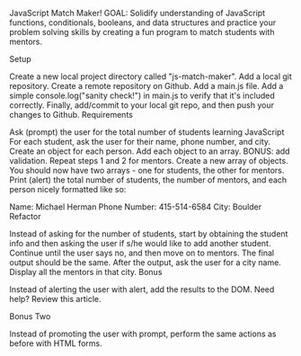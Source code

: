 JavaScript Match Maker!
GOAL: Solidify understanding of JavaScript functions, conditionals, booleans, and data structures and practice your problem solving skills by creating a fun program to match students with mentors.

Setup

Create a new local project directory called "js-match-maker".
Add a local git repository.
Create a remote repository on Github.
Add a main.js file.
Add a simple console.log("sanity check!") in main.js to verify that it's included correctly.
Finally, add/commit to your local git repo, and then push your changes to Github.
Requirements

Ask (prompt) the user for the total number of students learning JavaScript
For each student, ask the user for their name, phone number, and city. Create an object for each person. Add each object to an array. BONUS: add validation.
Repeat steps 1 and 2 for mentors. Create a new array of objects. You should now have two arrays - one for students, the other for mentors.
Print (alert) the total number of students, the number of mentors, and each person nicely formatted like so:

Name: Michael Herman
Phone Number: 415-514-6584
City: Boulder
Refactor

Instead of asking for the number of students, start by obtaining the student info and then asking the user if s/he would like to add another student. Continue until the user says no, and then move on to mentors. The final output should be the same.
After the output, ask the user for a city name. Display all the mentors in that city.
Bonus

Instead of alerting the user with alert, add the results to the DOM. Need help? Review this article.

Bonus Two

Instead of promoting the user with prompt, perform the same actions as before with HTML forms.
